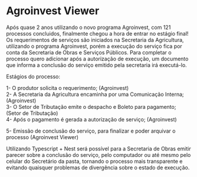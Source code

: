 # Agroinvest Viewer #
Após quase 2 anos utilizando o novo programa Agroinvest, com 121 processos concluidos, finalmente chegou a hora de entrar no estágio final!
Os requerimentos de serviços são iniciados na Secretaria da Agricultura, utilizando o programa Agroinvest, 
porém a execução do serviço fica por conta da Secretaria de Obras e Serviços Públicos. Para completar o processo 
quero adicionar após a autorização de execução, um documento que informa a conclusão do serviço emitido pela secretaria irá executá-lo.

Estágios do processo:

1- O produtor solicita o requerimento; (Agroinvest)  
2- A Secretaria da Agricultura encaminha por uma Comunicação Interna; (Agroinvest)  
3- O Setor de Tributação emite o despacho e Boleto para pagamento; (Setor de Tributação)  
4- Após o pagamento é gerada a autorização de serviço; (Agroinvest)  

<p> 5- Emissão de conclusão do serviço, para finalizar e poder arquivar o processo (Agroinvest Viewer) </p>

Utilizando Typescript + Nest será possível para a Secretaria de Obras emitir parecer sobre a conclusão do serviço, pelo computador ou até mesmo
pelo celular do Secretário da pasta, tornando o processo mais transparente e evitando quaisquer problemas de divergência sobre o estado de execução.

